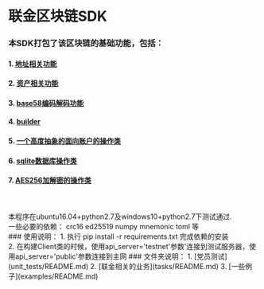 # 联金区块链SDK

### 本SDK打包了该区块链的基础功能，包括：

#### 1. [地址相关功能](wrapper/address.py)

#### 2. [资产相关功能](wrapper/asset.py)

#### 3. [base58编码解码功能](wrapper/base58.py)

#### 4. [builder](wrapper/builder.py)

#### 5. [一个高度抽象的面向账户的操作类](wrapper/client.py)

#### 6. [sqlite数据库操作类](wrapper/db.py)

#### 7. [AES256加解密的操作类](wrapper/encryption.py)
<br>
<br>
本程序在ubuntu16.04+python2.7及windows10+python2.7下测试通过.
<br>
一些必要的依赖：
crc16 ed25519 numpy mnemonic toml 等
<br>
### 使用说明：
1. 执行 pip install -r requirements.txt 完成依赖的安装
<br>
2. 在构建Client类的时候，使用api_server='testnet'参数'连接到测试服务器，使用api_server='public'参数连接到主网
### 文件夹说明：
1. [党员测试](unit_tests/README.md)
2. [联金相关的业务](tasks/README.md)
3. [一些例子](examples/README.md)


